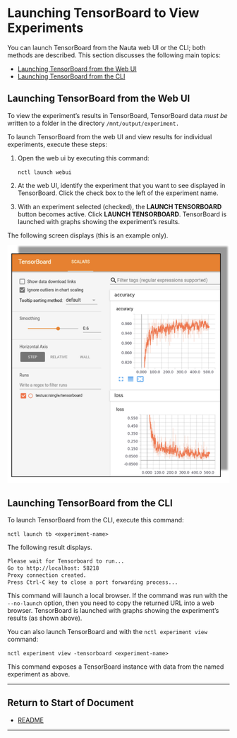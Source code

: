 # Launching TensorBoard to View Experiments

You can launch TensorBoard from the Nauta web UI or the CLI; both methods are described. This section discusses the following main topics:

 - [Launching TensorBoard from the Web UI](#launching-tensorboard-from-the-web-ui)
 - [Launching TensorBoard from the CLI](#launching-tensorboard-from-the-cli)  

## Launching TensorBoard from the Web UI

To view the experiment’s results in TensorBoard, TensorBoard data _must be_ written to a 
folder in the directory `/mnt/output/experiment.`

To launch TensorBoard from the web UI and view results for individual experiments, execute these steps:

1. Open the web ui by executing this command:

   `nctl launch webui`

2. At the web UI, identify the experiment that you want to see displayed in TensorBoard. Click the check box to the 
left of the experiment name.

3. With an experiment selected (checked), the **LAUNCH TENSORBOARD** button becomes active. Click **LAUNCH TENSORBOARD**. 
TensorBoard is launched with graphs showing the experiment’s results. 

The following screen displays (this is an example only).

![](images/tensorboard.png)

## Launching TensorBoard from the CLI

To launch TensorBoard from the CLI, execute this command:

`nctl launch tb <experiment-name>`

The following result displays.

```
Please wait for Tensorboard to run... 
Go to http://localhost: 58218
Proxy connection created.
Press Ctrl-C key to close a port forwarding process...
```

This command will launch a local browser. If the command was run with the `--no-launch` option, then you need to copy the returned URL into a web browser. TensorBoard is launched with graphs showing the experiment’s results (as shown above).

You can also launch TensorBoard and with the `nctl experiment view` command:

`nctl experiment view -tensorboard <experiment-name>`

This command exposes a TensorBoard instance with data from the named experiment as above.


----------------------

## Return to Start of Document

* [README](../README.md)
----------------------
